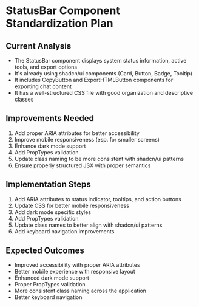 # StatusBar Component Standardization Plan

## Current Analysis

- The StatusBar component displays system status information, active tools, and export options
- It's already using shadcn/ui components (Card, Button, Badge, Tooltip)
- It includes CopyButton and ExportHTMLButton components for exporting chat content
- It has a well-structured CSS file with good organization and descriptive classes

## Improvements Needed

1. Add proper ARIA attributes for better accessibility
2. Improve mobile responsiveness (esp. for smaller screens)
3. Enhance dark mode support
4. Add PropTypes validation
5. Update class naming to be more consistent with shadcn/ui patterns
6. Ensure properly structured JSX with proper semantics

## Implementation Steps

1. Add ARIA attributes to status indicator, tooltips, and action buttons
2. Update CSS for better mobile responsiveness
3. Add dark mode specific styles
4. Add PropTypes validation
5. Update class names to better align with shadcn/ui patterns
6. Add keyboard navigation improvements

## Expected Outcomes

- Improved accessibility with proper ARIA attributes
- Better mobile experience with responsive layout
- Enhanced dark mode support
- Proper PropTypes validation
- More consistent class naming across the application
- Better keyboard navigation